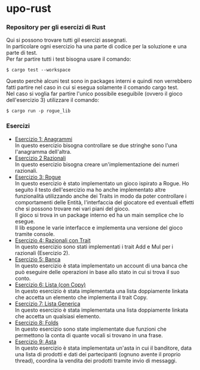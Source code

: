 # upo-rust
### Repository per gli esercizi di Rust
Qui si possono trovare tutti gil esercizi assegnati.\
In particolare ogni esercizio ha una parte di codice per la soluzione e una parte di test.\
Per far partire tutti i test bisogna usare il comando:
```console
$ cargo test --workspace
```
Questo perchè alcuni test sono in packages interni e quindi non verrebbero fatti partire nel caso in cui si esegua solamente il comando cargo test.\
Nel caso si voglia far partire l'unico possibile eseguibile (ovvero il gioco dell'esercizio 3) utilizzare il comando:
```console
$ cargo run -p rogue_lib
```

### Esercizi
- [Esercizio 1: Anagrammi](https://github.com/Berack96/upo-rust/blob/main/src/es01_anagram.rs)\
In questo esercizio bisogna controllare se due stringhe sono l'una l'anagramma dell'altra.
- [Esercizio 2 Razionali](https://github.com/Berack96/upo-rust/blob/main/src/es02_rational.rs)\
In questo esercizio bisogna creare un'implementazione dei numeri razionali.
- [Esercizio 3: Rogue](https://github.com/Berack96/upo-rust/blob/main/rogue_lib/src/lib.rs)\
In questo esercizio è stato implementato un gioco ispirato a Rogue. Ho seguito il testo dell'esercizio ma ho anche implementato altre funzionalità utilizzando anche dei Traits in modo da poter controllare i comportamenti delle Entità, l'interfaccia del giocatore ed eventuali effetti che si possono trovare nei vari piani del gioco.\
Il gioco si trova in un package interno ed ha un main semplice che lo esegue.\
Il lib espone le varie interfacce e implementa una versione del gioco tramite console.
- [Esercizio 4: Razionali con Trait](https://github.com/Berack96/upo-rust/blob/main/src/es04_rational_traits.rs)\
In questo esercizio sono stati implementati i trait Add e Mul per i razionali (Esercizio 2).
- [Esercizio 5: Banca](https://github.com/Berack96/upo-rust/blob/main/src/es05_bank.rs)\
In questo esercizio è stata implementato un account di una banca che può eseguire delle operazioni in base allo stato in cui si trova il suo conto.
- [Esercizio 6: Lista (con Copy)](https://github.com/Berack96/upo-rust/blob/main/src/es06_list.rs)\
In questo esercizio è stata implementata una lista doppiamente linkata che accetta un elemento che implementa il trait Copy.
- [Esercizio 7: Lista Generica](https://github.com/Berack96/upo-rust/blob/main/src/es07_list_generic.rs)\
In questo esercizio è stata implementata una lista doppiamente linkata che accetta un qualsiasi elemento.
- [Esercizio 8: Folds](https://github.com/Berack96/upo-rust/blob/main/src/es08_folds.rs)\
In questo esercizio sono state implementate due funzioni che permettono la conta di quante vocali si trovano in una frase.
- [Esercizio 9: Asta](https://github.com/Berack96/upo-rust/blob/main/src/es09_auction.rs)\
In questo esercizio è stata implementata un'asta in cui il banditore, data una lista di prodotti e dati dei partecipanti (ognuno avente il proprio thread), coordina la vendita dei prodotti tramite invio di messaggi.
